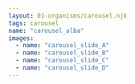 ```yaml
---
layout: 01-organisms/carousel.njk
tags: carousel
name: "carousel_alba"
images:
  - name: "carousel_slide_A"
  - name: "carousel_slide_B"
  - name: "carousel_slide_C"
  - name: "carousel_slide_D"
---
```

